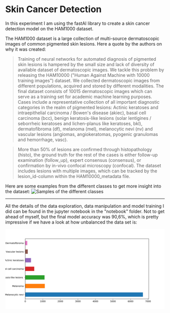 # Skin Cancer Detection

In this experiment I am using the fastAI library to create a skin cancer detection model on the HAM1000 dataset.

The HAM1000 dataset is a large collection of multi-source dermatoscopic images of common pigmented skin lesions. Here a quote by the authors on why it was created:

> Training of neural networks for automated diagnosis of pigmented skin lesions is hampered by the small size and lack of diversity of available dataset of dermatoscopic images. We tackle this problem by releasing the HAM10000 ("Human Against Machine with 10000 training images") dataset. We collected dermatoscopic images from different populations, acquired and stored by different modalities. The final dataset consists of 10015 dermatoscopic images which can serve as a training set for academic machine learning purposes. Cases include a representative collection of all important diagnostic categories in the realm of pigmented lesions: Actinic keratoses and intraepithelial carcinoma / Bowen's disease (akiec), basal cell carcinoma (bcc), benign keratosis-like lesions (solar lentigines / seborrheic keratoses and lichen-planus like keratoses, bkl), dermatofibroma (df), melanoma (mel), melanocytic nevi (nv) and vascular lesions (angiomas, angiokeratomas, pyogenic granulomas and hemorrhage, vasc).

> More than 50% of lesions are confirmed through histopathology (histo), the ground truth for the rest of the cases is either follow-up examination (follow_up), expert consensus (consensus), or confirmation by in-vivo confocal microscopy (confocal). The dataset includes lesions with multiple images, which can be tracked by the lesion_id-column within the HAM10000_metadata file.

Here are some examples from the different classes to get more insight into the dataset:
![Samples of the different classes](https://github.com/TobiasRoeding/skin-cancer-detection/blob/master/reports/category_samples.png)

---

All the details of the data exploration, data manipulation and model training I did can be found in the jupyter notebook in the "notebook" folder. Not to get ahead of myself, but the final model accuracy was 90,6%, which is pretty impressive if we have a look at how unbalanced the data set is:

![HAM10000 class distribution](https://github.com/TobiasRoeding/skin-cancer-detection/blob/master/reports/class_distribution.png
)
